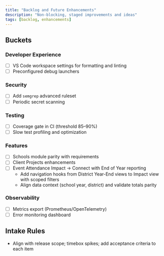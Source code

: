 ```yaml
---
title: "Backlog and Future Enhancements"
description: "Non-blocking, staged improvements and ideas"
tags: [backlog, enhancements]
---
```


## Buckets

### Developer Experience
- [ ] VS Code workspace settings for formatting and linting
- [ ] Preconfigured debug launchers

### Security
- [ ] Add `semgrep` advanced ruleset
- [ ] Periodic secret scanning

### Testing
- [ ] Coverage gate in CI (threshold 85–90%)
- [ ] Slow test profiling and optimization

### Features
- [ ] Schools module parity with requirements
- [ ] Client Projects enhancements
- [ ] Event Attendance Impact → Connect with End of Year reporting
  - Add navigation hooks from District Year-End views to Impact view with scoped filters
  - Align data context (school year, district) and validate totals parity

### Observability
- [ ] Metrics export (Prometheus/OpenTelemetry)
- [ ] Error monitoring dashboard

## Intake Rules

- Align with release scope; timebox spikes; add acceptance criteria to each item
